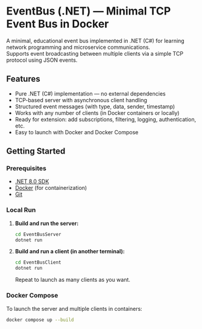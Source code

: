 # EventBus (.NET) — Minimal TCP Event Bus in Docker

A minimal, educational event bus implemented in .NET (C#) for learning network programming and microservice communications.  
Supports event broadcasting between multiple clients via a simple TCP protocol using JSON events.

## Features

- Pure .NET (C#) implementation — no external dependencies
- TCP-based server with asynchronous client handling
- Structured event messages (with type, data, sender, timestamp)
- Works with any number of clients (in Docker containers or locally)
- Ready for extension: add subscriptions, filtering, logging, authentication, etc.
- Easy to launch with Docker and Docker Compose

## Getting Started

### Prerequisites

- [.NET 8.0 SDK](https://dotnet.microsoft.com/en-us/download/dotnet/8.0)
- [Docker](https://www.docker.com/) (for containerization)
- [Git](https://git-scm.com/)

### Local Run

1. **Build and run the server:**
    ```bash
    cd EventBusServer
    dotnet run
    ```

2. **Build and run a client (in another terminal):**
    ```bash
    cd EventBusClient
    dotnet run
    ```
   Repeat to launch as many clients as you want.

### Docker Compose

To launch the server and multiple clients in containers:

```bash
docker compose up --build
